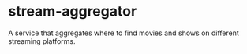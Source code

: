 # stream-aggregator
A service that aggregates where to find movies and shows on different streaming platforms.
